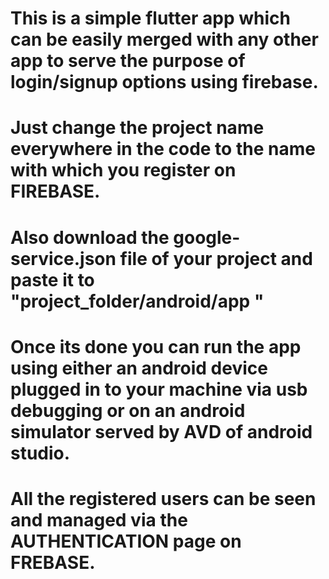 # This is a simple flutter app which can be easily merged with any other app to serve the purpose of login/signup options using firebase.


# Just change the project name everywhere in the code to the name with which you register on FIREBASE.


# Also download the google-service.json file of your project and paste it to "project_folder/android/app "


# Once its done you can run the app using either an android device plugged in to your machine via usb debugging or on an android simulator served by AVD of android studio.


# All the registered users can be seen and managed via the AUTHENTICATION page on FREBASE.
